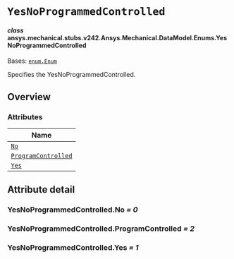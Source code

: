 # `YesNoProgrammedControlled`



#### *class* ansys.mechanical.stubs.v242.Ansys.Mechanical.DataModel.Enums.YesNoProgrammedControlled

Bases: [`enum.Enum`](https://docs.python.org/3/library/enum.html#enum.Enum)

Specifies the YesNoProgrammedControlled.

<!-- !! processed by numpydoc !! -->

<a id="overview"></a>

## Overview

### Attributes

| Name |
| --------------------------------------------------------------------- |
| [`No`](#YesNoProgrammedControlled.No) |
| [`ProgramControlled`](#YesNoProgrammedControlled.ProgramControlled) |
| [`Yes`](#YesNoProgrammedControlled.Yes) |

<a id="attribute-detail"></a>

## Attribute detail

<a id="YesNoProgrammedControlled.No"></a>

### YesNoProgrammedControlled.No *= 0*

<a id="YesNoProgrammedControlled.ProgramControlled"></a>

### YesNoProgrammedControlled.ProgramControlled *= 2*

<a id="YesNoProgrammedControlled.Yes"></a>

### YesNoProgrammedControlled.Yes *= 1*


